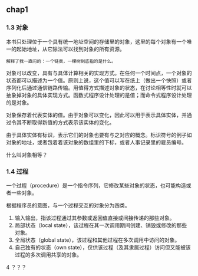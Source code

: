 ## chap1

### 1.3 对象

本书只处理位于一个具有统一地址空间的存储里的对象，这里的每个对象有一个唯一的起始地址，从它除法可以找到对象的所有资源。

```
解释了我一直问的：一个链表，一棵树到底指的是什么。
```

对象可以改变，具有与具体计算相关的实现方式。在任何一个时间点，一个对象的状态都可以描述为一个值。原则上说，这个值可以写在纸上（做出一个快照）或者序列化后通过通信链路传输。用值得方式描述对象的状态，在讨论相等性时就可以抽象掉对象的具体实现方式。函数式程序设计处理的是值；而命令式程序设计处理的是对象。

对象保存着代表实体的值。由于对象可以变化，因此可以用于表示具体实体，并通过令其不断取得新值的方式表示该实体的变化。

由于具体实体有标识，表示它们的对象也要有与之对应的概念。标识符号的例子如对象的地址，或者包着着该对象的数组里的下标，或者人事记录里的雇员编号。

什么叫对象相等？

### 1.4 过程

一个过程（procedure）是一个指令序列，它修改某些对象的状态，也可能构造或者一些对象。

根据程序员的意图，与一个过程交互的对象分为四类。

1. 输入输出，指该过程通过其参数或返回值直接或间接传递的那些对象。
2. 局部状态（local state），该过程在其一次调用期间创建、销毁或修改的那些对象。
3. 全局状态（global state），该过程和其他过程在多次调用中访问的对象。
4. 自己独有的状态（own state），仅供该过程（及其隶属过程）访问但又能被该过程的多次调用共享的对象。

4 ？？？

